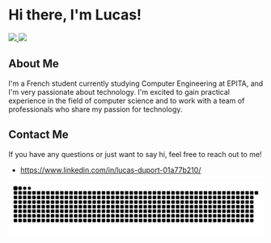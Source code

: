 # Hi there, I'm Lucas!
<div>
 <a href="https://github.com/lucasduport">
 <img height="200em" src="https://github-readme-stats.vercel.app/api?username=lucasduport&show_icons=true&theme=dracula&include_all_commits=true&count_private=true"/>
 <img height="200em" src="https://github-readme-stats.vercel.app/api/top-langs/?username=lucasduport&langs_count=7&theme=dracula&layout=donut&size_weight=0.05&count_weight=0.95"/>
 </a>
</div>
   
## About Me

I'm a French student currently studying Computer Engineering at EPITA, and I'm very passionate about technology. 
I'm excited to gain practical experience in the field of computer science and to work with a team of professionals who share my passion for technology.

## Contact Me
If you have any questions or just want to say hi, feel free to reach out to me!
- https://www.linkedin.com/in/lucas-duport-01a77b210/

<a href="https://github.com/lucasduport">
 <img alt="funny github snake" src="https://github.com/lucasduport/lucasduport/blob/main/funny_github_grid.svg"/>
</a>
